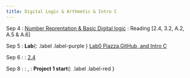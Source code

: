 ```yaml
---
title: Digital Logic & Arthmetic & Intro C
---
```


Sep 4
: [Number Reprentation & Basic Digital logic](#)
  : Reading [2.4, 3.2, A.2, A.5 & A.6]
  
Sep 5
: **Lab**{: .label .label-purple } [Lab0 Piazza,GitHub, and Intro C](#)


Sep 6
: [](#)
  : [2.4](#)

Sep 8
: [](#)
  : [](#),
: **Project 1 start**{: .label .label-red }
